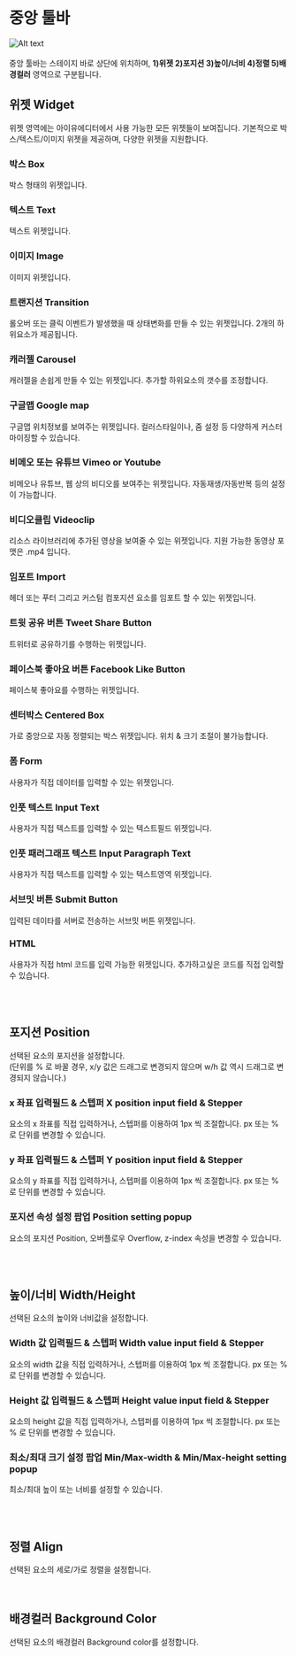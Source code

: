 # 중앙 툴바
![Alt text](/../img/mid-toolbar.png)<br /><br />
중앙 툴바는 스테이지 바로 상단에 위치하며, __1)위젯 2)포지션 3)높이/너비 4)정렬 5)배경컬러__ 영역으로 구분됩니다.<br />


## 위젯 Widget
위젯 영역에는 아이유에디터에서 사용 가능한 모든 위젯들이 보여집니다. 기본적으로 박스/텍스트/이미지 위젯을 제공하며, 다양한 위젯을 지원합니다.<br />

### 박스 Box
박스 형태의 위젯입니다.

### 텍스트 Text
텍스트 위젯입니다.

### 이미지 Image
이미지 위젯입니다.

### 트랜지션 Transition
롤오버 또는 클릭 이벤트가 발생했을 때 상태변화를 만들 수 있는 위젯입니다. 2개의 하위요소가 제공됩니다.

### 캐러젤 Carousel
캐러젤을 손쉽게 만들 수 있는 위젯입니다. 추가할 하위요소의 갯수를 조정합니다.

### 구글맵 Google map
구글맵 위치정보를 보여주는 위젯입니다. 컬러스타일이나, 줌 설정 등 다양하게 커스터마이징할 수 있습니다.

### 비메오 또는 유튜브 Vimeo or Youtube
비메오나 유튜브, 웹 상의 비디오를 보여주는 위젯입니다. 자동재생/자동반복 등의 설정이 가능합니다.

### 비디오클립 Videoclip
리소스 라이브러리에 추가된 영상을 보여줄 수 있는 위젯입니다. 지원 가능한 동영상 포맷은 .mp4 입니다.

### 임포트 Import
헤더 또는 푸터 그리고 커스텀 컴포지션 요소를 임포트 할 수 있는 위젯입니다.

### 트윗 공유 버튼 Tweet Share Button
트위터로 공유하기를 수행하는 위젯입니다.

### 페이스북 좋아요 버튼 Facebook Like Button
페이스북 좋아요를 수행하는 위젯입니다.

### 센터박스 Centered Box
가로 중앙으로 자동 정렬되는 박스 위젯입니다. 위치 & 크기 조절이 불가능합니다.

### 폼 Form
사용자가 직접 데이터를 입력할 수 있는 위젯입니다.

### 인풋 텍스트 Input Text
사용자가 직접 텍스트를 입력할 수 있는 텍스트필드 위젯입니다.

### 인풋 패러그래프 텍스트 Input Paragraph Text
사용자가 직접 텍스트를 입력할 수 있는 텍스트영역 위젯입니다.

### 서브밋 버튼 Submit Button
입력된 데이타를 서버로 전송하는 서브밋 버튼 위젯입니다.

### HTML
사용자가 직접 html 코드를 입력 가능한 위젯입니다. 추가하고싶은 코드를 직접 입력할 수 있습니다.

<br /><br />




## 포지션 Position
선택된 요소의 포지션을 설정합니다.<br />
(단위를 % 로 바꿀 경우, x/y 값은 드래그로 변경되지 않으며 w/h 값 역시 드래그로 변경되지 않습니다.)


### x 좌표 입력필드 & 스텝퍼 X position input field & Stepper
요소의 x 좌표를 직접 입력하거나, 스텝퍼를 이용하여 1px 씩 조절합니다. px 또는 % 로 단위를 변경할 수 있습니다. 
### y 좌표 입력필드 & 스텝퍼 Y position input field & Stepper
요소의 y 좌표를 직접 입력하거나, 스텝퍼를 이용하여 1px 씩 조절합니다. px 또는 % 로 단위를 변경할 수 있습니다.
### 포지션 속성 설정 팝업 Position setting popup
요소의 포지션 Position, 오버플로우 Overflow, z-index 속성을 변경할 수 있습니다. 

<br /><br />


## 높이/너비 Width/Height 
선택된 요소의 높이와 너비값을 설정합니다.<br />


### Width 값 입력필드 & 스텝퍼 Width value input field & Stepper
요소의 width 값을 직접 입력하거나, 스텝퍼를 이용하여 1px 씩 조절합니다. px 또는 % 로 단위를 변경할 수 있습니다.

### Height 값 입력필드 & 스텝퍼 Height value input field & Stepper
요소의 height 값을 직접 입력하거나, 스텝퍼를 이용하여 1px 씩 조절합니다. px 또는 % 로 단위를 변경할 수 있습니다.

### 최소/최대 크기 설정 팝업 Min/Max-width & Min/Max-height setting popup 
최소/최대 높이 또는 너비를 설정할 수 있습니다.

<br /><br />


## 정렬 Align
선택된 요소의 세로/가로 정렬을 설정합니다. <br /><br /><br />

## 배경컬러 Background Color
선택된 요소의 배경컬러 Background color를 설정합니다. <br /><br />